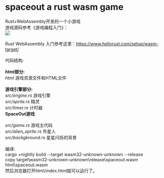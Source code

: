 # spaceout a rust wasm game
Rust+WebAssembly开发的一个小游戏<br/>
游戏源码参考《游戏编程入门》：<br />
<img src="https://img3.doubanio.com/lpic/s26278533.jpg" /><br /><br />
Rust WebAssembly 入门参考这里：https://www.hellorust.com/setup/wasm-target/<br /><br />
代码结构:<br /><br />
<b>html部分:</b><br />
<i>html</i> 游戏资源文件和HTML文件<br /><br />
<b>游戏引擎部分:</b><br />
<i>src/engine.rs</i> 游戏引擎<br />
<i>src/sprite.rs</i> 精灵<br />
<i>src/timer.rs</i> 计时器<br />
<b>SpaceOut游戏</b><br /><br />
<i>src/game.rs</i> 游戏主代码<br />
<i>src/alien_sprite.rs</i> 外星人<br />
<i>src/backgkround.rs</i> 星星闪烁的背景<br /><br />
编译:<br />
cargo  +nightly build --target wasm32-unknown-unknown --release<br />
copy target\wasm32-unknown-unknown\release\spaceout.wasm html\spaceout.wasm<br />
然后浏览器打开html/index.html就可以运行了。<br />

